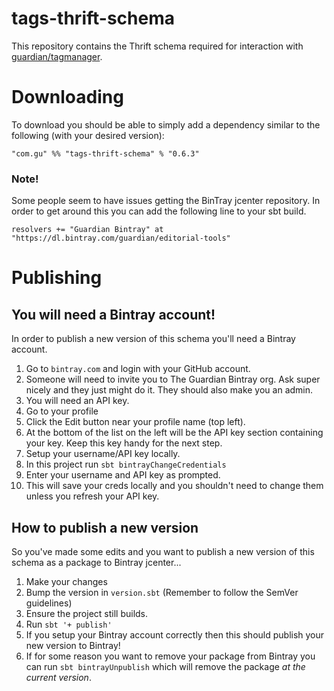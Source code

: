 # tags-thrift-schema

This repository contains the Thrift schema required for interaction with [guardian/tagmanager](https://github.com/guardian/tagmanager).

# Downloading
To download you should be able to simply add a dependency similar to the following (with your desired version):

`"com.gu" %% "tags-thrift-schema" % "0.6.3"`

### Note!
Some people seem to have issues getting the BinTray jcenter repository. In order to get around this you can add the following line to your sbt build.

`resolvers += "Guardian Bintray" at "https://dl.bintray.com/guardian/editorial-tools"`

# Publishing
## You will need a Bintray account!
In order to publish a new version of this schema you'll need a Bintray account.

1. Go to `bintray.com` and login with your GitHub account.
2. Someone will need to invite you to The Guardian Bintray org. Ask super nicely and they just might do it. They should also make you an admin.
3. You will need an API key.
  1. Go to your profile
  2. Click the Edit button near your profile name (top left).
  3. At the bottom of the list on the left will be the API key section containing your key. Keep this key handy for the next step.
4. Setup your username/API key locally.
  1. In this project run `sbt bintrayChangeCredentials`
  2. Enter your username and API key as prompted.
  3. This will save your creds locally and you shouldn't need to change them unless you refresh your API key.

## How to publish a new version
So you've made some edits and you want to publish a new version of this schema as a package to Bintray jcenter...

1. Make your changes
2. Bump the version in `version.sbt` (Remember to follow the SemVer guidelines)
3. Ensure the project still builds.
4. Run `sbt '+ publish'`
5. If you setup your Bintray account correctly then this should publish your new version to Bintray!
6. If for some reason you want to remove your package from Bintray you can run `sbt bintrayUnpublish` which will remove the package *at the current version*.
